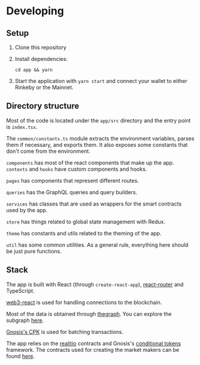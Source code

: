 # Developing

## Setup

1. Clone this repository
2. Install dependencies:

   ```
   cd app && yarn
   ```

3. Start the application with `yarn start` and connect your wallet to either Rinkeby or the Mainnet.

## Directory structure

Most of the code is located under the `app/src` directory and the entry point is `index.tsx`.

The `common/constants.ts` module extracts the environment variables, parses them if necessary, and exports them. It
also exposes some constants that don't come from the environment.

`components` has most of the react components that make up the app. `contexts` and `hooks` have custom components and hooks.

`pages` has components that represent different routes.

`queries` has the GraphQL queries and query builders.

`services` has classes that are used as wrappers for the smart contracts used by the app.

`store` has things related to global state management with Redux.

`theme` has constants and utils related to the theming of the app.

`util` has some common utilities. As a general rule, everything here should be just pure functions.

## Stack

The app is built with React (through `create-react-app`), [react-router](https://reacttraining.com/react-router/) and TypeScript.

[web3-react](https://github.com/NoahZinsmeister/web3-react) is used for handling connections to the blockchain.

Most of the data is obtained through [thegraph](https://thegraph.com). You can explore the subgraph
[here](https://thegraph.com/explorer/subgraph/gnosis/omen).

[Gnosis's CPK](https://github.com/gnosis/contract-proxy-kit) is used for batching transactions.

The app relies on the [realitio](https://realit.io/) contracts and Gnosis's [conditional
tokens](https://docs.gnosis.io/conditionaltokens/) framework. The contracts used for creating the market makers can be
found [here](https://github.com/gnosis/conditional-tokens-market-makers).
